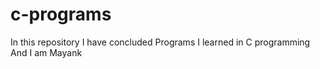 # c-programs
In this repository I have concluded Programs I learned in C programming
<br>
And I am Mayank 
